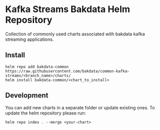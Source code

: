 # Kafka Streams Bakdata Helm Repository

Collection of commonly used charts associated with bakdata kafka streaming applications.

## Install

```
helm repo add bakdata-common https://raw.githubusercontent.com/bakdata/common-kafka-streams/<branch_name>/charts/
helm install bakdata-common/<chart_to_install>
```

## Development

You can add new charts in a separate folder or update existing ones. To update the helm repository please run:

```
helm repo index . --merge <your-chart>
```
